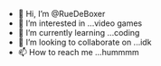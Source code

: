 - 👋 Hi, I’m @RueDeBoxer
- 👀 I’m interested in ...video games
- 🌱 I’m currently learning ...coding
- 💞️ I’m looking to collaborate on ...idk
- 📫 How to reach me ...hummmm
<!---
RueDeBoxer/RueDeBoxer is a ✨ special ✨ repository because its `README.md` (this file) appears on your GitHub profile.
You can click the Preview link to take a look at your changes.
--->
